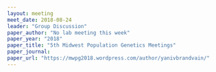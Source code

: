 ```yaml
---
layout: meeting
meet_date: 2018-08-24
leader: "Group Discussion"
paper_author: "No lab meeting this week"
paper_year: "2018"
paper_title: "5th Midwest Population Genetics Meetings"
paper_journal:
paper_url: "https://mwpg2018.wordpress.com/author/yanivbrandvain/"
---
```

